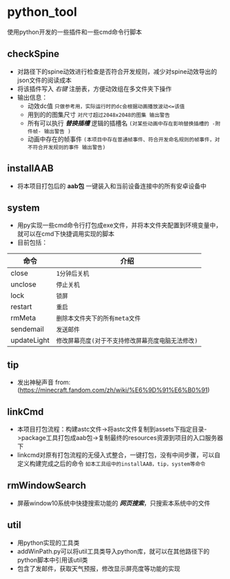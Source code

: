 # python_tool
使用python开发的一些插件和一些cmd命令行脚本

## checkSpine ##
- 对路径下的spine动效进行检查是否符合开发规则，减少对spine动效导出的json文件的阅读成本
- 将该插件写入 *右键* 注册表，方便动效组在多文件夹下操作
- 输出信息：
   - 动效dc值 `只做参考用，实际运行时的dc会根据动画播放波动<=该值`
   - 用到的的图集尺寸 `对尺寸超过2048x2048的图集 输出警告`
   - 所有可以执行 **_替换插槽_**  逻辑的插槽名 `(对某些动画中存在影响替换插槽的 -附件帧- 输出警告 )`
   - 动画中存在的帧事件 `(本项目中存在普通帧事件、符合开发命名规则的帧事件，对不符合开发规则的事件 输出警告)`

## installAAB ##
- 将本项目打包后的 **aab包** 一键装入和当前设备连接中的所有安卓设备中
   
## system ##
- 用py实现一些cmd命令行打包成exe文件，并将本文件夹配置到环境变量中，就可以在cmd下快捷调用实现的脚本
- 目前包括：

| 命令        | 介绍 |
| ---         | --- |
| close       | `1分钟后关机` |
| unclose     | `停止关机` |
| lock        | `锁屏` |
| restart     | `重启` |
| rmMeta      | `删除本文件夹下的所有meta文件` |
| sendemail   | `发送邮件` |
| updateLight | `修改屏幕亮度(对于不支持修改屏幕亮度电脑无法修改)` |
  
## tip ##  
- 发出神秘声音  from: (https://minecraft.fandom.com/zh/wiki/%E6%9D%91%E6%B0%91)

## linkCmd ##
- 本项目打包流程：构建astc文件->将astc文件复制到assets下指定目录->package工具打包成aab包->复制最终的resources资源到项目的入口服务器下
- linkcmd对原有打包流程的无侵入式整合，一键打包，没有中间步骤，可以自定义构建完成之后的命令 `如本工具组中的installAAB，tip，system等命令`

## rmWindowSearch ##  
- 屏蔽window10系统中快捷搜索功能的 **_网页搜索_**，只搜索本系统中的文件

## util ##  
- 用python实现的工具类
- addWinPath.py可以将util工具类导入python库，就可以在其他路径下的python脚本中引用该util类
- 包含了发邮件，获取天气预报，修改显示屏亮度等功能的实现
